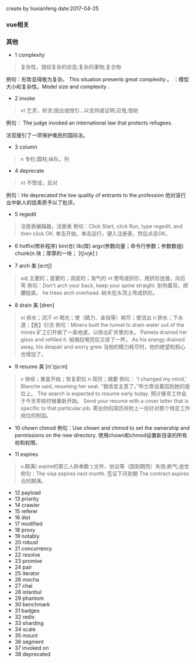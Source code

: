 create by liuxianfeng date:2017-04-25

### vue相关


### 其他

- 1 complexity
> 复杂性，错综复杂的状态;复杂的事物;复合物

例句：形势显得极为复杂。 This situation presents great complexity 。
：模型大小和复杂性。Model size and complexity .

- 2 invoke
> vt 乞灵，祈求;提出或授引…以支持或证明;召鬼;借助

例句：
The judge invoked an international law that protects refugees. 

法官援引了一项保护难民的国际法。
- 3 column
> n 专栏;圆柱;纵队，列

- 4 deprecate 
>vt 不赞成，反对

例句：He deprecated the low quality of entrants to the profession 
他对该行业中新人的低素质予以了批评。

- 5 regedit
>注册表编辑器，注册表
例句：Click Start, click Run, type regedit, and then click OK. 
单击开始，单击运行，键入注册表，然后点击OK。

- 6 hotfix(修补程序) bin(仓) lib(库) argv(参数向量；命令行参数；参数数组) chunk(n.块；厚厚的一块； [tʃʌŋk] )

- 7 arch  美 [ɑ:rtʃ]
>adj 主要的；首要的；调皮的；淘气的
>vt 使弯成拱形，用拱形连接，向后弯
例句：Don't arch your back, keep your spine straight. 
别佝着背，把腰挺直。
he trees arch overhead. 
树木在头顶上弯成拱形。

- 8 drain  美 [dren] 
>vi 排水；流汗
>vt 喝光；使（精力、金钱等）耗尽；使流出
>n 排水；下水道；【医】引流
例句：Miners built the tunnel to drain water out of the mines 
矿工们开凿了一条地道，以排出矿井里的水。
Pamela drained her glass and refilled it. 
帕梅拉喝完后又续了一杯。
As his energy drained away, his despair and worry grew 
当他的精力耗尽时，他的绝望和担心也增加了。

- 9 resume 美 [rɪ'zju:m] 
>v 继续；重星开始；恢复职位
>n 简历；摘要
例句：
'I changed my mind,' Blanche said, resuming her seat. 
“我改变主意了，”布兰奇说着回到她的座位上。
The search is expected to resume early today. 
预计搜寻工作会于今天早些时候重新开始。
Send your resume with a cover letter that is specific to that particular job. 
寄出你的简历并附上一份针对那个特定工作岗位的附函。

- 10 chown chmod
例句：Use chown and chmod to set the ownership and permissions on the new directory.
使用chown和chmod设置新目录的所有权和权限。

- 11 expires 
>v.期满( expire的第三人称单数 );文件、协议等（因到期而）失效;断气;逝世
例句：The visa expires next month.
签证下月到期
The contract expires
合同期满。

- 12 payload
- 13 priority 
- 14 crawler
- 15 referer
- 16 dist
- 17 modified
- 18 proxy
- 19 notably
- 20 robust
- 21 concurrency
- 22 resolve
- 23 promise
- 24 pair
- 25 iterator
- 26 mocha
- 27 chai
- 28 istanbul
- 29 phantom
- 30 benchmark
- 31 badges
- 32 redis
- 33 sharding
- 34 scale
- 35 mount
- 36 segment
- 37 invoked on
- 38 deprecated



